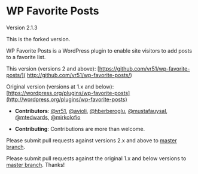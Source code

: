 # WP Favorite Posts

Version 2.1.3

This is the forked version.

WP Favorite Posts is a WordPress plugin to enable site visitors to add posts to a favorite list.

This version (versions 2 and above): [https://github.com/vr51/wp-favorite-posts/]( http://github.com/vr51/wp-favorite-posts/)

Original version (versions at 1.x and below): [https://wordpress.org/plugins/wp-favorite-posts](http://wordpress.org/plugins/wp-favorite-posts)

* **Contributors**: [@vr51](https://github.com/vr51), [@avioli](https://github.com/avioli), [@hberberoglu](https://github.com/hberberoglu), [@mustafauysal](https://github.com/mustafauysal), [@mtedwards](https://github.com/mtedwards), [@mirkolofio](https://github.com/mirkolofio)

* **Contributing**: Contributions are more than welcome.

Please submit pull requests against versions 2.x and above to [master branch](https://github.com/vr51/wp-favorite-posts).

Please submit pull requests against the original 1.x and below versions to [master branch](https://github.com/hberberoglu/wp-favorite-posts). Thanks!
